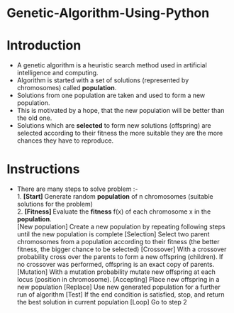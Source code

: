 # Genetic-Algorithm-Using-Python

# Introduction
  * A genetic algorithm is a heuristic search method used in artificial intelligence and computing. <br/>
  * Algorithm is started with a set of solutions (represented by chromosomes) called <b>population</b>. <br/>
  * Solutions from one population are taken and used to form a new population.<br/> 
  * This is motivated by a hope, that the new population will be better than the old one.<br/>
  * Solutions which are <b>selected</b> to form new solutions (offspring) are selected according to their fitness the more suitable they are the more chances they have to reproduce. 
  
  # Instructions
   * There are many steps to solve problem :- <br/>
    1. <b> [Start] </b> Generate random <b>population</b> of n chromosomes (suitable solutions for the problem) <br/>
    2. <b> [Fitness] </b> Evaluate the <b>fitness</b> f(x) of each chromosome x in the <b>population</b>.<br/>
    [New population] Create a new population by repeating following steps until the new population is complete
        [Selection] Select two parent chromosomes from a population according to their fitness (the better fitness, the bigger chance to be selected)
        [Crossover] With a crossover probability cross over the parents to form a new offspring (children). If no crossover was performed, offspring is an exact copy of parents.
        [Mutation] With a mutation probability mutate new offspring at each locus (position in chromosome).
        [Accepting] Place new offspring in a new population 
    [Replace] Use new generated population for a further run of algorithm
    [Test] If the end condition is satisfied, stop, and return the best solution in current population
    [Loop] Go to step 2 
  
  
